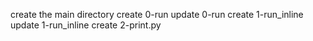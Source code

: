 create the main directory
create 0-run
update 0-run
create 1-run_inline
update 1-run_inline
create 2-print.py
